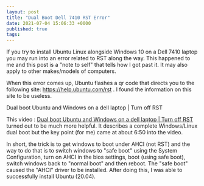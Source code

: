 ```yaml
---
layout: post
title: "Dual Boot Dell 7410 RST Error"
date: 2021-07-04 15:06:33 +0000
published: true
tags:
---
```


If you try to install Ubuntu Linux alongside Windows 10 on a Dell 7410 laptop you may run into an error related to RST along the way.   This happened to me and this post is a "note to self" that tells how I got past it.   It may also apply to other makes/models of computers.

When this error comes up, Ubuntu flashes a qr code that directs you to the following site: https://help.ubuntu.com/rst .   I found the information on this site to be useless.

Dual boot Ubuntu and Windows on a dell laptop | Turn off RST

This video : [Dual boot Ubuntu and Windows on a dell laptop \| Turn off RST][1] turned out to be much more helpful.   It describes a complete Windows/Linux dual boot but the key point (for me) came at about 6:50 into the video.

In short, the trick is to get windows to boot under AHCI (not RST) and the way to do that is to switch windows to "safe boot" using the System Configuration, turn on AHCI in the bios settings, boot (using safe boot), switch windows back to "normal boot" and then reboot.   The "safe boot" caused the "AHCI" driver to be installed.  After doing this, I was able to successfully install Ubuntu (20.04).

[1]: https://www.youtube.com/watch?v=wDrCaAdGuMk

